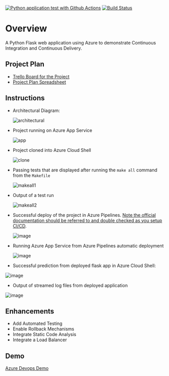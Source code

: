 [![Python application test with Github Actions](https://github.com/lhthienan23/azure-devops/actions/workflows/pythonapp.yml/badge.svg)](https://github.com/lhthienan23/azure-devops/actions/workflows/pythonapp.yml)
[![Build Status](https://dev.azure.com/odluser270113/azure-devops/_apis/build/status%2Flhthienan23.azure-devops?branchName=main)](https://dev.azure.com/odluser270113/azure-devops/_build/latest?definitionId=1&branchName=main)
# Overview

A Python Flask web application using Azure to demonstrate Continuous Integration and Continuous Delivery.

## Project Plan

* [Trello Board for the Project](https://trello.com/b/G8qe45rY/azure-devops)
* [Project Plan Spreadsheet](https://docs.google.com/spreadsheets/d/1ZzMOn_TED4mJ6rDOsSDvhyWhrwBc7Ht62aNbzpEAArw/edit?usp=sharing)

## Instructions

* Architectural Diagram:

  ![architectural](https://github.com/user-attachments/assets/8a750286-f971-4262-b267-cf38fc21aaa8)

* Project running on Azure App Service
  
  ![app](https://github.com/user-attachments/assets/64b28760-6f03-472f-bf8a-764bf4df01dd)

* Project cloned into Azure Cloud Shell

  ![clone](https://github.com/user-attachments/assets/d3854c4e-9f67-45e5-8897-47eefef712cf)

* Passing tests that are displayed after running the `make all` command from the `Makefile`

  ![makeall1](https://github.com/user-attachments/assets/4e870c72-c40c-46c8-ab5a-c599a91be3c0)

* Output of a test run

   ![makeall2](https://github.com/user-attachments/assets/7f7ce027-7c35-4215-a060-de5edc7e6a89)

* Successful deploy of the project in Azure Pipelines.  [Note the official documentation should be referred to and double checked as you setup CI/CD](https://docs.microsoft.com/en-us/azure/devops/pipelines/ecosystems/python-webapp?view=azure-devops).

  ![image](https://github.com/user-attachments/assets/eb45cd40-0ddf-44c7-8153-7d658d26815a)

* Running Azure App Service from Azure Pipelines automatic deployment

  ![image](https://github.com/user-attachments/assets/b09ef3e1-23d3-4eb7-8183-b74137469449)

* Successful prediction from deployed flask app in Azure Cloud Shell:
  
![image](https://github.com/user-attachments/assets/af3d6151-2bfa-4b45-8830-242a540001d4)

* Output of streamed log files from deployed application
  
![image](https://github.com/user-attachments/assets/b18531c5-2fb9-4b95-ad11-04093bae68ed)

> 

## Enhancements

- Add Automated Testing
- Enable Rollback Mechanisms
- Integrate Static Code Analysis
- Integrate a Load Balancer

## Demo 

[Azure Devops Demo](https://youtu.be/yTAFPZwUVYk)



